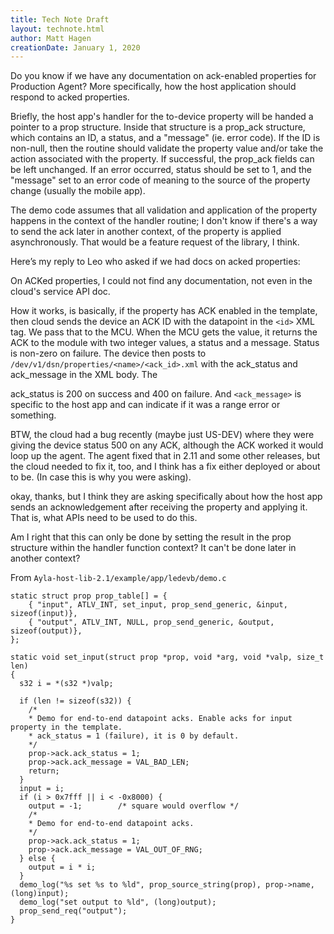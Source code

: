 ```yaml
---
title: Tech Note Draft
layout: technote.html
author: Matt Hagen
creationDate: January 1, 2020
---
```


Do you know if we have any documentation on ack-enabled properties for Production Agent? More specifically, how the host application should respond to acked properties.

Briefly, the host app's handler for the to-device property will be handed a pointer to a prop structure. Inside that structure is a prop_ack structure, which contains an ID, a status, and a "message" (ie. error code). If the ID is non-null, then the routine should validate the property value and/or take the action associated with the property. If successful, the prop_ack fields can be left unchanged. If an error occurred, status should be set to 1, and the "message" set to an error code of meaning to the source of the property change (usually the mobile app).

The demo code assumes that all validation and application of the property happens in the context of the handler routine; I don't know if there's a way to send the ack later in another context, of the property is applied asynchronously. That would be a feature request of the library, I think.

Here’s my reply to Leo who asked if we had docs on acked properties:

On ACKed properties, I could not find any documentation, not even in the cloud's service API doc.

How it works, is basically, if the property has ACK enabled in the template, then cloud sends the device an ACK ID with the datapoint in the `<id>` XML tag.  We pass that to the MCU.   When the MCU gets the value, it returns the ACK to the module with two integer values, a status and a message.   Status is non-zero on failure.  The device then posts to `/dev/v1/dsn/properties/<name>/<ack_id>.xml` with the ack_status and ack_message in the XML body.  The

ack_status is 200 on success and 400 on failure.  And `<ack_message>` is specific to the host app and can indicate if it was a range error or something.

BTW, the cloud had a bug recently (maybe just US-DEV) where they were giving the device status 500 on any ACK, although the ACK worked it would loop up the agent.  The agent fixed that in 2.11 and some other releases, but the cloud needed to fix it, too, and I think has a fix either deployed or about to be.  (In case this is why you were asking).

okay, thanks, but I think they are asking specifically about how the host app sends an acknowledgement after receiving the property and applying it. That is, what APIs need to be used to do this.

Am I right that this can only be done by setting the result in the prop structure within the handler function context? It can't be done later in another context?

From `Ayla-host-lib-2.1/example/app/ledevb/demo.c`

```
static struct prop prop_table[] = {
	{ "input", ATLV_INT, set_input, prop_send_generic, &input, sizeof(input)},
	{ "output", ATLV_INT, NULL, prop_send_generic, &output, sizeof(output)},
};
```

```
static void set_input(struct prop *prop, void *arg, void *valp, size_t len)
{
  s32 i = *(s32 *)valp;

  if (len != sizeof(s32)) {
    /*
    * Demo for end-to-end datapoint acks. Enable acks for input property in the template.
    * ack_status = 1 (failure), it is 0 by default.
    */
    prop->ack.ack_status = 1;
    prop->ack.ack_message = VAL_BAD_LEN;
    return;
  }
  input = i;
  if (i > 0x7fff || i < -0x8000) {
    output = -1;		/* square would overflow */
    /*
    * Demo for end-to-end datapoint acks.
    */
    prop->ack.ack_status = 1;
    prop->ack.ack_message = VAL_OUT_OF_RNG;
  } else {
    output = i * i;
  }
  demo_log("%s set %s to %ld", prop_source_string(prop), prop->name, (long)input);
  demo_log("set output to %ld", (long)output);
  prop_send_req("output");
}
```
